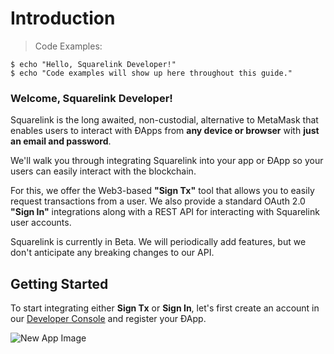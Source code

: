 # Introduction

> Code Examples:

```shell
$ echo "Hello, Squarelink Developer!"
$ echo "Code examples will show up here throughout this guide."
```

### Welcome, Squarelink Developer!

Squarelink is the long awaited, non-custodial, alternative to MetaMask that enables users to interact with ÐApps from **any device or browser** with **just an email and password**.

We'll walk you through integrating Squarelink into your app or ÐApp so your users can easily interact with the blockchain.

For this, we offer the Web3-based **"Sign Tx"** tool that allows you to easily request transactions from a user. We also provide a standard OAuth 2.0 **"Sign In"** integrations along with a REST API for interacting with Squarelink user accounts.

<aside class="warning">Squarelink is currently in Beta. We will periodically add features, but we don't anticipate any breaking changes to our API.</aside>

## Getting Started

To start integrating either **Sign Tx** or **Sign In**, let's first create an account in our [Developer Console](https://dev.squarelink.com) and register your ÐApp.

![New App Image](images/new-app.png)

